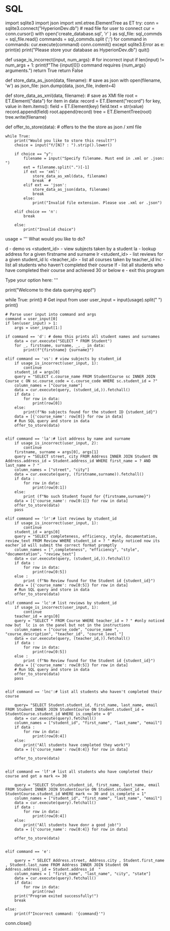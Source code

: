 # SQL
import sqlite3
import json
import xml.etree.ElementTree as ET
try:
    conn = sqlite3.connect("HyperionDev.db") # read file for user to connect
    cur = conn.cursor()
    with open('create_database.sql', 'r' ) as sql_file:
        sql_commds = sql_file.read() 
    commands = sql_commds.split (';')
    for command in commands:
        cur.execute(command)
    conn.commit()
except sqlite3.Error as e:
    print(e)
    print("Please store your database as HyperionDev.db")
    quit()



def usage_is_incorrect(input, num_args): # for incorrect input
    if len(input) != num_args + 1:
        print(f"The {input[0]} command requires {num_args} arguments.")
        return True
    return False

def store_data_as_json(data, filename): # save as json
    with open(filename, 'w') as json_file:
        json.dump(data, json_file, indent=4)

def store_data_as_xml(data, filename): # save as XMl  file
    root = ET.Element("data")
    for item in data:
     record = ET.Element("record")
     for key, value in item.items():
        field = ET.Element(key)
        field.text = str(value)
        record.append(field)
        root.append(record)
    tree = ET.ElementTree(root)
    tree.write(filename)
  


def offer_to_store(data): # offers to the the store as json / xml file
   
    while True:
        print("Would you like to store this result?")
        choice = input("Y/[N]? : ").strip().lower()

        if choice == "y":
            filename = input("Specify filename. Must end in .xml or .json: ")
            ext = filename.split(".")[-1]
            if ext == 'xml':
                store_data_as_xml(data, filename)
                break  # 
            elif ext == 'json':
                store_data_as_json(data, filename)
                break
            else:
                print("Invalid file extension. Please use .xml or .json")

        elif choice == 'n':
            break

        else:
            print("Invalid choice")

usage = '''
What would you like to do?

d - demo
vs <student_id>            - view subjects taken by a student
la <firstname> <surname>   - lookup address for a given firstname and surname
lr <student_id>            - list reviews for a given student_id
lc <teacher_id>            - list all courses taken by teacher_id
lnc                        - list all students who haven't completed their course
lf                         - list all students who have completed their course and achieved 30 or below
e                          - exit this program

Type your option here: '''

print("Welcome to the data querying app!")

while True:
    print()
    # Get input from user
    user_input = input(usage).split(" ")
    print()

    # Parse user input into command and args
    command = user_input[0]
    if len(user_input) > 1:
        args = user_input[1:]

    if command == 'd': # demo this prints all student names and surnames 
        data = cur.execute("SELECT * FROM Student")
        for _, firstname, surname, _, _ in data:
            print(f"{firstname} {surname}")
        
    elif command == 'vs': # view subjects by student_id
        if usage_is_incorrect(user_input, 1):
            continue
        student_id = args[0]
        query = "SELECT c.course_name FROM StudentCourse sc INNER JOIN Course c ON sc.course_code = c.course_code WHERE sc.student_id = ?"
        column_names = ["course_name"]
        data = cur.execute(query, (student_id,)).fetchall()
        if data :
            for row in data:
                print(row[0])
        else:
            print(f"No subjects found for the student ID {student_id}")
        data = [{'course_name': row[0]} for row in data]
        # Run SQL query and store in data
        offer_to_store(data)
        

    elif command == 'la':# list address by name and surname
        if usage_is_incorrect(user_input, 2):
            continue
        firstname, surname = args[0], args[1]
        query = "SELECT street, city FROM Address INNER JOIN Student ON Address.address_id = Student.address_id WHERE first_name = ? AND last_name = ? "
        column_names = ["street", "city"]
        data = cur.execute(query, (firstname,surname)).fetchall()
        if data :
            for row in data:
                print(row[0:1])
        else:
            print (f"No such Student found for {firstname,surname}")
        data = [{'course_name': row[0:1]} for row in data]
        offer_to_store(data)
        pass
    
    elif command == 'lr':# list reviews by student_id
        if usage_is_incorrect(user_input, 1):
            continue
        student_id = args[0]
        query = "SELECT completeness, efficiency, style, documentation, review_text FROM Review WHERE student_id = ? " #only noticed now its eacher id will submit the correct format promptly
        column_names = [",completeness", "efficiency", "style", "documentation", "review_text"]
        data = cur.execute(query, (student_id,)).fetchall()
        if data :
            for row in data:
                print(row[0:5])
        else :
            print (f"No Review found for the Student id {student_id}")
        data = [{'course_name': row[0:5]} for row in data]
        # Run SQL query and store in data
        offer_to_store(data)

    elif command == 'lc':# list reviews by student_id
        if usage_is_incorrect(user_input, 1):
            continue
        teacher_id = args[0]
        query = "SELECT * FROM Course WHERE teacher_id = ? " #only noticed now but  lc is on the panel but not in the instructions
        column_names = ["course_code", "course_name ", "course_description", "teacher_id", "course_level "]
        data = cur.execute(query, (teacher_id,)).fetchall()
        if data :
            for row in data:
                print(row[0:5])
        else :
            print (f"No Review found for the Student id {student_id}")
        data = [{'course_name': row[0:5]} for row in data]
        # Run SQL query and store in data
        offer_to_store(data)
        pass
        
    
    elif command == 'lnc':# list all students who haven't completed their course
        
        query= "SELECT Student.student_id, first_name, last_name, email  FROM Student INNER JOIN StudentCourse ON Student.student_id = StudentCourse.student_id WHERE is_complete = 0"
        data = cur.execute(query).fetchall()
        column_names = ["student_id", "first_name", "last_name", "email"]
        if data :
            for row in data:
                print(row[0:4])
        else:
            print("All students have completed they work!")
        data = [{'course_name': row[0:4]} for row in data]

        offer_to_store(data)
        
    
    elif command == 'lf':# list all students who have completed their course and got a mark <= 30
    
        query = "SELECT Student.student_id, first_name, last_name, email FROM Student INNER JOIN StudentCourse ON Student.student_id = StudentCourse.student_id WHERE mark <= 30 and is_complete = 1"
        column_names = ["student_id", "first_name", "last_name", "email"]
        data = cur.execute(query).fetchall()
        if data :
            for row in data:
                print(row[0:4])
        else:
            print("All students have donr a good job!")
        data = [{'course_name': row[0:4]} for row in data]

        offer_to_store(data)
        
    
    elif command == 'e':
        
        query = " SELECT Address.street, Address.city , Student.first_name , Student.last_name FROM Address INNER JOIN Student ON Address.address_id = Student.address_id  "  
        column_names = [ "first_name", "last_name", "city", "state"]
        data = cur.execute(query).fetchall()  
        if data:
            for row in data:
                print(row)
        print("Program exited successfully!")
        break
    
    else:
        print(f"Incorrect command: '{command}'")
conn.close()
